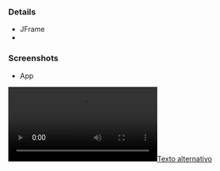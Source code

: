 ### Details
- JFrame
- 
### Screenshots

- App

[![Texto alternativo](/screenshots/app.mp4)](/screenshots/app.mp4)
